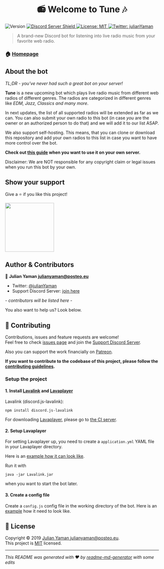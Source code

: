 <h1 align="center">📻 Welcome to Tune 🎶</h1>
<p>
  <img alt="Version" src="https://img.shields.io/badge/version-v1.0.0-blue.svg?cacheSeconds=2592000" />
  <a href="https://discord.gg/yAUmDNb">
      <img src="https://discordapp.com/api/guilds/358751806697897984/embed.png" alt="Discord Server Shield"/>
  </a>
  <a href="https://github.com/julianYaman/tune/blob/master/LICENSE">
    <img alt="License: MIT" src="https://img.shields.io/badge/License-MIT-yellow.svg" target="_blank" />
  </a>
  <a href="https://twitter.com/julianYaman">
    <img alt="Twitter: julianYaman" src="https://img.shields.io/twitter/follow/julianYaman.svg?style=social" target="_blank" />
  </a>
</p>

> A brand-new Discord bot for listening into live radio music from your favorite web radio.

### 🏠 [Homepage](https://github.com/julianYaman/tune)

## About the bot

*TL;DR - you've never had such a great bot on your server!*

**Tune** is a new upcoming bot which plays live radio music from different web radios of different genres.
The radios are categorized in different genres like *EDM, Jazz, Classics and many more*. 

In next updates, the list of all supported radios will be extended as far as we can. You can also submit your own radio
to this bot (in case *you* are the owner or an authorized person to do that) and we will add it to our list ASAP.

We also support self-hosting. This means, that you can clone or download this repository and add your own radios
to this list in case you want to have more control over the bot. 

**Check out [this guide](https://github.com/julianYaman/tune/blob/master/docs/BOTOWNER.md) when you want to use it on your own server.**

Disclaimer: We are NOT responsible for any copyright claim or legal issues when you run this bot by your own.

## Show your support

Give a ⭐️ if you like this project!

<a href="https://www.patreon.com/user?u=23070184">
  <img src="https://c5.patreon.com/external/logo/become_a_patron_button@2x.png" width="160">
</a>

## Author & Contributors

👤 **Julian Yaman <julianyaman@posteo.eu>**

* Twitter: [@julianYaman](https://twitter.com/julianYaman)
* Support Discord Server: [join here](https://discord.gg/yAUmDNb)

*- contributors will be listed here -*

You also want to help us? Look below.

## 🤝 Contributing

Contributions, issues and feature requests are welcome!<br />Feel free to check [issues page](https://github.com/julianYaman/tune/issues) 
and join the [Support Discord Server](https://discord.gg/yAUmDNb).

Also you can support the work financially on [Patreon](https://www.patreon.com/user?u=23070184).

**If you want to contribute to the codebase of this project, please follow the 
[contributing guidelines](https://github.com/julianYaman/tune/blob/master/docs/CONTRIBUTING.md).**

### Setup the project

#### 1. Install [Lavalink](https://github.com/MrJacz/discord.js-lavalink) and [Lavaplayer](https://github.com/sedmelluq/lavaplayer)

Lavalink (discord.js-lavalink):
```
npm install discord.js-lavalink
```

For downloading [Lavaplayer](https://github.com/sedmelluq/lavaplayer), please go to [the CI server](https://ci.fredboat.com/viewLog.html?buildId=lastSuccessful&buildTypeId=Lavalink_Build&tab=artifacts&guest=1).

#### 2. Setup Lavaplayer

For setting Lavaplayer up, you need to create a ``application.yml`` YAML file in your Lavaplayer directory.

Here is an [example how it can look like](https://github.com/Frederikam/Lavalink/blob/master/LavalinkServer/application.yml.example).

Run it with 
```
java -jar Lavalink.jar
```
when you want to start the bot later.

#### 3. Create a config file

Create a ``config.js`` config file in the working directory of the bot. 
Here is an [example](https://github.com/julianYaman/tune/blob/master/example.config.js) how it need to look like. 

## 📝 License

Copyright © 2019 [Julian Yaman <julianyaman@posteo.eu>](https://github.com/julianYaman).<br />
This project is [MIT](https://github.com/julianYaman/tune/blob/master/LICENSE) licensed.

***
_This README was generated with ❤️ by [readme-md-generator](https://github.com/kefranabg/readme-md-generator) with some edits_ 